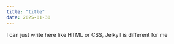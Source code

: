 ```yaml
---
title: "title"
date: 2025-01-30
---
```

I can just write here like HTML or CSS, Jelkyll is different for me
